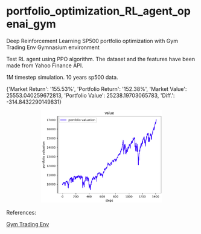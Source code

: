 # portfolio_optimization_RL_agent_openai_gym
Deep Reinforcement Learning SP500 portfolio optimization with Gym Trading Env Gymnasium environment 

Test RL agent using PPO algorithm. The dataset and the features have been made from Yahoo Finance API.

1M timestep simulation. 10 years sp500 data.

{'Market Return': '155.53%',
 'Portfolio Return': '152.38%',
 'Market Value': 25553.040259672813,
 'Portfolio Value': 25238.19703065783,
 'Diff.': -314.8432290149831}

<p align="center">
<img src="https://github.com/dbeniteze/portfolio_optimization_RL_agent_openai_gym/blob/main/images/portfolio_value_time.png" width="320">
</p>


References:

<a href="https://github.com/ClementPerroud/Gym-Trading-Env" target="_blank"> Gym Trading Env </a>
